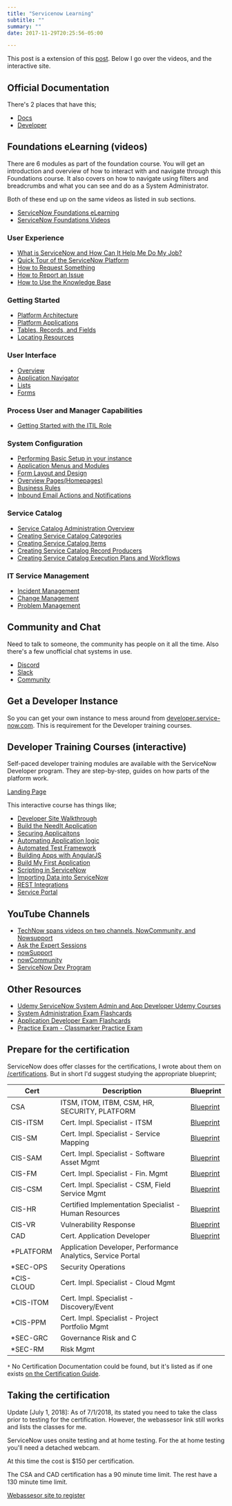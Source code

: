 ```yaml
---
title: "Servicenow Learning"
subtitle: ""
summary: ""
date: 2017-11-29T20:25:56-05:00

---
```


This post is a extension of this
[post](https://community.servicenow.com/community?id=community_blog&sys_id=f10eaa2ddbd0dbc01dcaf3231f961925).
Below I go over the videos, and the interactive site.

## Official Documentation

There's 2 places that have this;

-   [Docs](https://docs.servicenow.com)
-   [Developer](https://developer.servicenow.com)

## Foundations eLearning (videos)

There are 6 modules as part of the foundation course. You will get an
introduction and overview of how to interact with and navigate through
this Foundations course. It also covers on how to navigate using filters
and breadcrumbs and what you can see and do as a System Administrator.

Both of these end up on the same videos as listed in sub sections.

-   [ServiceNow Foundations eLearning](https://www.servicenow.com/services/training-and-certification/foundations-elearning.html)
-   [ServiceNow Foundations Videos](https://community.servicenow.com/community?id=community_article&sys_id=a2dc2a65dbd0dbc01dcaf3231f96197e)

### User Experience

-   [What is ServiceNow and How Can It Help Me Do My Job?](https://www.youtube.com/watch?v=yDmGTeEDp5g)
-   [Quick Tour of the ServiceNow Platform](https://www.youtube.com/watch?v=FiDEWppxPdQ)
-   [How to Request Something](https://www.youtube.com/watch?v=8hXXvimSw5c)
-   [How to Report an Issue](https://www.youtube.com/watch?v=cCFPFqcAftk)
-   [How to Use the Knowledge Base](https://www.youtube.com/watch?v=Ly3wjS0W4RI)

### Getting Started

-   [Platform Architecture](https://www.youtube.com/watch?v=CHlGvbqirQs)
-   [Platform Applications](https://www.youtube.com/watch?v=IFBNuBQsip0)
-   [Tables, Records, and Fields](https://www.youtube.com/watch?v=wSqg05k65Ew)
-   [Locating Resources](https://www.youtube.com/watch?v=RPUCUwvpfPE)

### User Interface

-   [Overview](https://www.youtube.com/watch?v=ZG3bHNEuaGY)
-   [Application Navigator](https://www.youtube.com/watch?v=sHdX575mPhk)
-   [Lists](https://www.youtube.com/watch?v=a2ylc__MEl0)
-   [Forms](https://www.youtube.com/watch?v=2Eq2oxVllOU)

### Process User and Manager Capabilities

-   [Getting Started with the ITIL Role](https://www.youtube.com/watch?v=9qWgCOx50Tk)

### System Configuration

-   [Performing Basic Setup in your instance](https://www.youtube.com/watch?v=w_WYRJJ7Sho)
-   [Application Menus and Modules](https://www.youtube.com/watch?v=EofCa_bXy28)
-   [Form Layout and Design](https://www.youtube.com/watch?v=147I32N8hyk)
-   [Overview Pages(Homepages)](https://www.youtube.com/watch?v=bc5EUz51qu4)
-   [Business Rules](https://www.youtube.com/watch?v=VUQwql3Rki8)
-   [Inbound Email Actions and Notifications](https://www.youtube.com/watch?v=C2FMo3l1swk)

### Service Catalog

-   [Service Catalog Administration Overview](https://www.youtube.com/watch?v=Q25mSVIycaQhttp://)
-   [Creating Service Catalog Categories](http://www.youtube.com/watch?v=tWnC37-UmqA)
-   [Creating Service Catalog Items](https://www.youtube.com/watch?v=mVGOzQcNme0)
-   [Creating Service Catalog Record Producers](https://www.youtube.com/watch?v=zeaOTmDmLf4)
-   [Creating Service Catalog Execution Plans and Workflows](https://www.youtube.com/watch?v=2_Fvw5wqRD8)

### IT Service Management

-   [Incident Management](https://www.youtube.com/watch?v=ryxjWBOq3sQ)
-   [Change Management](https://www.youtube.com/watch?v=3f_v7HqRgM0)
-   [Problem Management](https://www.youtube.com/watch?v=Ux1fub8KzT0)

## Community and Chat

Need to talk to someone, the community has people on it all the time.
Also there's a few unofficial chat systems in use.

-   [Discord](https://discord.gg/QaMwnGd)
-   [Slack](https://sndevs.slack.com)
-   [Community](https://community.servicenow.com)

## Get a Developer Instance

So you can get your own instance to mess around from
[developer.service-now.com](https://developer.service-now.com/). This is
requirement for the Developer training courses.

## Developer Training Courses (interactive)

Self-paced developer training modules are available with the ServiceNow
Developer program. They are step-by-step, guides on how parts of the
platform work.

[Landing Page](https://developer.servicenow.com/connect.do#!/training/landing)

This interactive course has things like;

-   [Developer Site Walkthrough](https://developer.servicenow.com/connect.do#!/trainlist/app_store_learn_dev_site_walkthrough_kingston_c_DeveloperSiteIntro)
-   [Build the NeedIt Application](https://developer.servicenow.com/connect.do#!/trainlist/app_store_learnv2_buildneedit_kingston_build_the_needit_application?v=kingston)
-   [Securing Applicaitons](https://developer.servicenow.com/connect.do#!/trainlist/app_store_learnv2_securingapps_kingston_securing_applications?v=kingston)
-   [Automating Application logic](https://developer.servicenow.com/connect.do#!/trainlist/app_store_learnv2_automatingapps_kingston_automating_application_logic?v=kingston)
-   [Automated Test Framework](https://developer.servicenow.com/connect.do#!/trainlist/app_store_learnv2_atf_kingston_automated_test_framework?v=kingston)
-   [Building Apps with AngularJS](https://developer.servicenow.com/connect.do#!/trainlist/app_store_learnv2_angularjs_kingston_building_apps_with_angularjs?v=kingston)
-   [Build My First Application](https://developer.servicenow.com/connect.do#!/trainlist/app_store_learnv2_buildmyfirstapp_kingston_build_my_first_application?v=kingston)
-   [Scripting in ServiceNow](https://developer.servicenow.com/connect.do#!/trainlist/app_store_learnv2_scripting_kingston_scripting_in_servicenow?v=kingston)
-   [Importing Data into ServiceNow](https://developer.servicenow.com/connect.do#!/trainlist/app_store_learnv2_importingdata_kingston_importing_data_into_servicenow?v=kingston)
-   [REST Integrations](https://developer.servicenow.com/connect.do#!/trainlist/app_store_learnv2_rest_kingston_rest_integrations?v=kingston)
-   [Service Portal](https://developer.servicenow.com/connect.do#!/trainlist/app_store_learnv2_serviceportal_kingston_service_portal?v=kingston)

## YouTube Channels

-   [TechNow spans videos on two channels, NowCommunity, and Nowsupport](https://community.servicenow.com/community?id=community_blog&sys_id=4d6eaeaddbd0dbc01dcaf3231f961964)
-   [Ask the Expert Sessions](https://community.servicenow.com/community?id=community_forum&sys_id=d6295a2ddbd897c068c1fb651f9619f1)
-   [nowSupport](https://www.youtube.com/user/servicenowdemo)
-   [nowCommunity](https://www.youtube.com/user/ServiceNowCommunity)
-   [ServiceNow Dev Program](https://www.youtube.com/channel/UCdXorgCT87YlFRN9n8oJ7_A)

## Other Resources

-   [Udemy ServiceNow System Admin and App Developer Udemy Courses](https://www.udemy.com/courses/search/?q=ServiceNow)
-   [System Administration Exam Flashcards](https://quizlet.com/class/2490040/)
-   [Application Developer Exam Flashcards](https://quizlet.com/217493821/servicenow-application-developer-certification-flash-cards/)
-   [Practice Exam - Classmarker Practice Exam](https://www.classmarker.com/online-test/start/?quiz=yb752a207d482ecf)

## Prepare for the certification

ServiceNow does offer classes for the certifications, I wrote about them
on [/certifications](/certifications). But in short I'd suggest studying
the appropriate blueprint;

| Cert        | Description                                                  | Blueprint                                                                                                                   |
|-------------|--------------------------------------------------------------|-----------------------------------------------------------------------------------------------------------------------------|
| CSA         | ITSM, ITOM, ITBM, CSM, HR, SECURITY, PLATFORM                | [Blueprint](https://www.servicenow.com/content/dam/servicenow/other-documents/training/ServiceNow-Sys-Admin-Exam-Specs.pdf) |
| CIS-ITSM    | Cert. Impl. Specialist - ITSM                                | [Blueprint](https://www.servicenow.com/content/dam/servicenow/other-documents/training/cis-itsm-blueprint.pdf)              |
| CIS-SM      | Cert. Impl. Specialist - Service Mapping                     | [Blueprint](https://www.servicenow.com/content/dam/servicenow/other-documents/training/cis-sm-blueprint.pdf)                |
| CIS-SAM     | Cert. Impl. Specialist - Software Asset Mgmt                 | [Blueprint](https://www.servicenow.com/content/dam/servicenow/other-documents/training/cis-sam-blueprint.pdf)               |
| CIS-FM      | Cert. Impl. Specialist - Fin. Mgmt                           | [Blueprint](https://www.servicenow.com/content/dam/servicenow/other-documents/training/cis-fm-blueprint.pdf)                |
| CIS-CSM     | Cert. Impl. Specialist - CSM, Field Service Mgmt             | [Blueprint](https://www.servicenow.com/content/dam/servicenow/other-documents/training/cis-csm-blueprint.pdf)               |
| CIS-HR      | Certified Implementation Specialist - Human Resources        | [Blueprint](https://www.servicenow.com/content/dam/servicenow/other-documents/training/cis-hr-blueprint.pdf)                |
| CIS-VR      | Vulnerability Response                                       | [Blueprint](https://www.servicenow.com/content/dam/servicenow/other-documents/training/cis-vr-blueprint.pdf)                |
| CAD         | Cert. Application Developer                                  | [Blueprint](https://www.servicenow.com/content/dam/servicenow/other-documents/training/exam-blueprint.pdf)                  |
| \*PLATFORM  | Application Developer, Performance Analytics, Service Portal |                                                                                                                             |
| \*SEC-OPS   | Security Operations                                          |                                                                                                                             |
| \*CIS-CLOUD | Cert. Impl. Specialist - Cloud Mgmt                          |                                                                                                                             |
| \*CIS-ITOM  | Cert. Impl. Specialist - Discovery/Event                     |                                                                                                                             |
| \*CIS-PPM   | Cert. Impl. Specialist - Project Portfolio Mgmt              |                                                                                                                             |
| \*SEC-GRC   | Governance Risk and C                                        |                                                                                                                             |
| \*SEC-RM    | Risk Mgmt                                                    |                                                                                                                             |

`*` No Certification Documentation could be found, but it's listed as if
one exists [on the Certification
Guide](https://www.servicenow.com/content/dam/servicenow/other-documents/training/tp-certification-guide.pdf).

## Taking the certification

Update \[July 1, 2018\]: As of 7/1/2018, its stated you need to take the
class prior to testing for the certification. However, the webassesor
link still works and lists the classes for me.

ServiceNow uses onsite testing and at home testing. For the at home
testing you'll need a detached webcam.

At this time the cost is \$150 per certification.

The CSA and CAD certification has a 90 minute time limit. The rest have
a 130 minute time limit.

[Webassesor site to
register](https://www.webassessor.com/wa.do?page=publicHome&branding=SERVICE_NOW)
